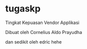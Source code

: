 # tugaskp
Tingkat Kepuasan Vendor Applikasi

Dibuat oleh Cornelius Aldo Prayudha

dan sedikit oleh edric hehe

